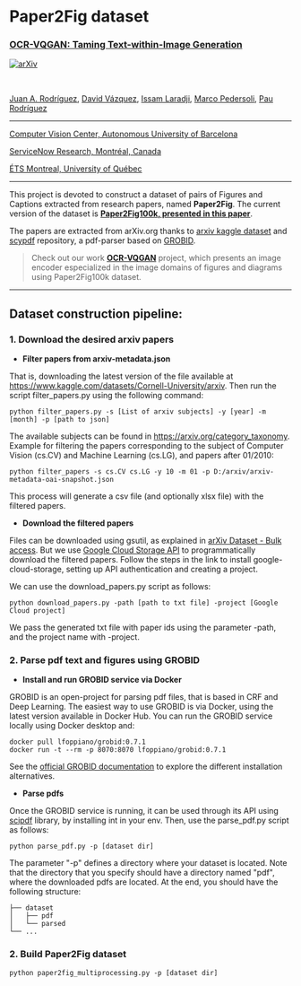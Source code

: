 # Paper2Fig dataset
### [OCR-VQGAN: Taming Text-within-Image Generation](https://arxiv.org/abs/2210.11248)
[![arXiv](https://img.shields.io/badge/arXiv-Paper-<COLOR>.svg)](https://arxiv.org/abs/2210.11248)

<br>


[Juan A. Rodríguez](https://scholar.google.es/citations?user=0selhb4AAAAJ&hl=en), [David Vázquez](https://scholar.google.es/citations?user=1jHvtfsAAAAJ&hl=en), [Issam Laradji](https://scholar.google.ca/citations?user=8vRS7F0AAAAJ&hl=en), [Marco Pedersoli](https://scholar.google.com/citations?user=aVfyPAoAAAAJ&hl=en), [Pau Rodríguez](https://scholar.google.com/citations?user=IwBx73wAAAAJ)

-----------
[Computer Vision Center, Autonomous University of Barcelona](http://www.cvc.uab.es/)

[ServiceNow Research, Montréal, Canada](https://www.servicenow.com/research/)

[ÉTS Montreal, University of Québec](https://www.etsmtl.ca/)

------------------

This project is devoted to construct a dataset of pairs of Figures and Captions extracted from research papers, named **Paper2Fig**. The current version of the dataset is [**Paper2Fig100k, presented in this paper**](https://arxiv.org/abs/2210.11248).

The papers are extracted from arXiv.org thanks to [arxiv kaggle dataset](https://www.kaggle.com/datasets/Cornell-University/arxiv) and [scypdf](https://github.com/titipata/scipdf_parser) repository, a pdf-parser based on [GROBID](https://github.com/kermitt2/grobid).

>Check out our work [**OCR-VQGAN**](https://www.github.com/joanrod/ocr-vqgan) project, which presents an image encoder especialized in the image domains of figures and diagrams using Paper2Fig100k dataset.
-------------------

## Dataset construction pipeline:
### 1. Download the desired arxiv papers
* **Filter papers from arxiv-metadata.json**

That is, downloading the latest version of the file available at https://www.kaggle.com/datasets/Cornell-University/arxiv.
Then run the script filter_papers.py using the following command:

    python filter_papers.py -s [List of arxiv subjects] -y [year] -m [month] -p [path to json]

The available subjects can be found in https://arxiv.org/category_taxonomy. Example for filtering the papers corresponding to
the subject of Computer Vision (cs.CV) and Machine Learning (cs.LG), and papers after 01/2010:

    python filter_papers -s cs.CV cs.LG -y 10 -m 01 -p D:/arxiv/arxiv-metadata-oai-snapshot.json

This process will generate a csv file (and optionally xlsx file) with the filtered papers.

* **Download the filtered papers**

Files can be downloaded using gsutil, as explained in [arXiv Dataset - Bulk access](https://www.kaggle.com/datasets/Cornell-University/arxiv#:~:text=download%20the%20PDF-,Bulk%20access,-The%20full%20set). 
But we use [Google Cloud Storage API](https://cloud.google.com/storage/docs/reference/libraries#client-libraries-install-python) to programmatically download the filtered papers. 
Follow the steps in the link to install google-cloud-storage, setting up API authentication and creating a project.

We can use the download_papers.py script as follows:
        
    python download_papers.py -path [path to txt file] -project [Google Cloud project]

We pass the generated txt file with paper ids using the parameter -path, and the project name with -project.

### 2. Parse pdf text and figures using GROBID

* **Install and run GROBID service via Docker**

GROBID is an open-project for parsing pdf files, that is based in CRF and Deep Learning. The easiest way to use GROBID is via Docker, using the latest version available in Docker Hub. 
You can run the GROBID service locally using Docker desktop and:

    docker pull lfoppiano/grobid:0.7.1
    docker run -t --rm -p 8070:8070 lfoppiano/grobid:0.7.1

See the [official GROBID documentation](https://grobid.readthedocs.io/en/latest/Grobid-docker/) to explore the different installation alternatives.

* **Parse pdfs**

Once the GROBID service is running, it can be used through its API using [scipdf](https://github.com/titipata/scipdf_parser) library, by installing int in your env.
Then, use the parse_pdf.py script as follows:
        
    python parse_pdf.py -p [dataset dir]

The parameter "-p" defines a directory where your dataset is located. Note that the directory that you specify should have a directory named "pdf", where the downloaded pdfs are located.
At the end, you should have the following structure:

    ├── dataset
    │   ├── pdf
    │   └── parsed
    └── ...

### 2. Build Paper2Fig dataset

    python paper2fig_multiprocessing.py -p [dataset dir]